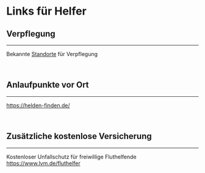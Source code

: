 # Links für Helfer

## Verpflegung
---
Bekannte [Standorte](catering.md) für Verpflegung

<br/>

## Anlaufpunkte vor Ort
---
<https://helden-finden.de/>

<br/>

## Zusätzliche kostenlose Versicherung
---
Kostenloser Unfallschutz für freiwillige Fluthelfende  
<https://www.lvm.de/fluthelfer>
